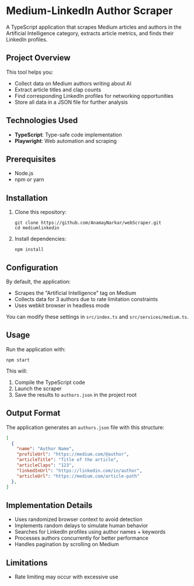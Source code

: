 # Medium-LinkedIn Author Scraper

A TypeScript application that scrapes Medium articles and authors in the Artificial Intelligence category, extracts article metrics, and finds their LinkedIn profiles.

## Project Overview

This tool helps you:
- Collect data on Medium authors writing about AI
- Extract article titles and clap counts
- Find corresponding LinkedIn profiles for networking opportunities
- Store all data in a JSON file for further analysis

## Technologies Used

- **TypeScript**: Type-safe code implementation
- **Playwright**: Web automation and scraping

## Prerequisites

- Node.js
- npm or yarn

## Installation

1. Clone this repository:
   ```
   git clone https://github.com/AnamayNarkar/webScraper.git
   cd mediumlinkedin
   ```

2. Install dependencies:
   ```
   npm install
   ```

## Configuration

By default, the application:
- Scrapes the "Artificial Intelligence" tag on Medium
- Collects data for 3 authors due to rate limitation constraints
- Uses webkit browser in headless mode

You can modify these settings in `src/index.ts` and `src/services/medium.ts`.

## Usage

Run the application with:

```
npm start
```

This will:
1. Compile the TypeScript code
2. Launch the scraper
3. Save the results to `authors.json` in the project root

## Output Format

The application generates an `authors.json` file with this structure:

```json
[
  {
    "name": "Author Name",
    "profileUrl": "https://medium.com/@author",
    "articleTitle": "Title of the article",
    "articleClaps": "123",
    "linkedInUrl": "https://linkedin.com/in/author",
    "articleUrl": "https://medium.com/article-path"
  },
]
```

## Implementation Details

- Uses randomized browser context to avoid detection
- Implements random delays to simulate human behavior
- Searches for LinkedIn profiles using author names + keywords
- Processes authors concurrently for better performance
- Handles pagination by scrolling on Medium

## Limitations

- Rate limiting may occur with excessive use
